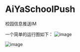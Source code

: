# AiYaSchoolPush
校园信息推送IM

一个简单的运行图如下：
![image](https://github.com/nanchen2251/AiYaSchoolPush/blob/master/1.gif)

![image](https://github.com/nanchen2251/AiYaSchoolPush/blob/master/2.gif)  
